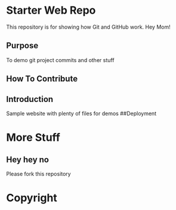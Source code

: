 # Starter Web Repo

This repository is for showing how Git and GitHub work. Hey Mom!

## Purpose
To demo git project commits
and other stuff

## How To Contribute
## Introduction
Sample website with plenty of files for demos
##Deployment
# More Stuff
## Hey hey no

Please fork this repository 

# Copyright